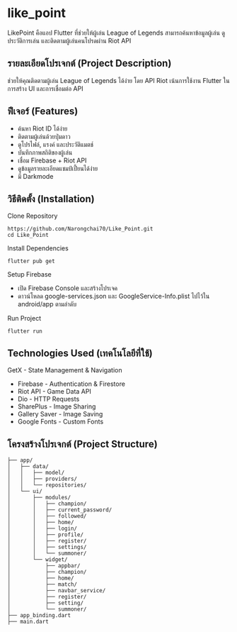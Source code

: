 # like_point

LikePoint คือแอป Flutter ที่ช่วยให้ผู้เล่น League of Legends สามารถค้นหาข้อมูลผู้เล่น ดูประวัติการเล่น และติดตามผู้เล่นคนโปรดผ่าน Riot API

## รายละเอียดโปรเจกต์ (Project Description)
ช่วยให้คุณติดตามผู้เล่น League of Legends ได้ง่าย โดย API Riot เน้นการใช้งาน Flutter ในการสร้าง UI และการเชื่อมต่อ API 

## ฟีเจอร์ (Features)
- ค้นหา Riot ID ได้ง่าย
- ติดตามผู้เล่นด้วยปุ่มดาว
- ดูโปรไฟล์, แรงค์ และประวัติแมตช์
- บันทึกภาพสถิติของผู้เล่น
- เชื่อม Firebase + Riot API
- ดูข้อมูลรายละเอียดแชมป์เปี้ยนได้ง่าย
- มี Darkmode

## วิธีติดตั้ง (Installation)
Clone Repository
```
https://github.com/Narongchai70/Like_Point.git
cd Like_Point
```
Install Dependencies
```
flutter pub get
```
Setup Firebase
- เปิด Firebase Console และสร้างโปรเจค
- ดาวน์โหลด google-services.json และ GoogleService-Info.plist ไปไว้ใน android/app ตามลำดับ

Run Project
```
flutter run
```
## Technologies Used (เทคโนโลยีที่ใช้)
GetX - State Management & Navigation

- Firebase - Authentication & Firestore
- Riot API - Game Data API
- Dio - HTTP Requests
- SharePlus - Image Sharing
- Gallery Saver - Image Saving
- Google Fonts - Custom Fonts

## โครงสร้างโปรเจกต์ (Project Structure)
```
├── app/
│   ├── data/
│   │   ├── model/
│   │   ├── providers/
│   │   └── repositories/
│   └── ui/
│       ├── modules/
│       │   ├── champion/
│       │   ├── current_password/
│       │   ├── followed/
│       │   ├── home/
│       │   ├── login/
│       │   ├── profile/
│       │   ├── register/
│       │   ├── settings/
│       │   └── summoner/
│       └── widget/
│           ├── appbar/
│           ├── champion/
│           ├── home/
│           ├── match/
│           ├── navbar_service/
│           ├── register/
│           ├── setting/
│           └── summoner/
├── app_binding.dart
├── main.dart
```
